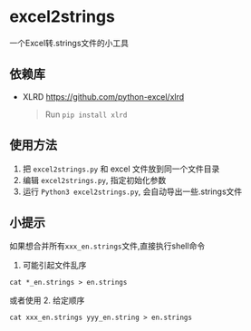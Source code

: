 # excel2strings
一个Excel转.strings文件的小工具

## 依赖库

- XLRD  <https://github.com/python-excel/xlrd>
  
    > Run `pip install xlrd`

## 使用方法

1. 把 `excel2strings.py` 和 excel 文件放到同一个文件目录
2. 编辑 `excel2strings.py`, 指定初始化参数
3. 运行 `Python3 excel2strings.py`, 会自动导出一些.strings文件

## 小提示

如果想合并所有`xxx_en.strings`文件,直接执行shell命令
1. 可能引起文件乱序
```shell
cat *_en.strings > en.strings
```
或者使用 2. 给定顺序
```
cat xxx_en.strings yyy_en.string > en.strings
```
